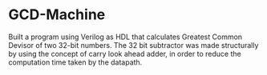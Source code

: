 # GCD-Machine
Built a program using Verilog as HDL that calculates Greatest Common Devisor of two 32-bit numbers. The 32 bit subtractor was made structurally by using the concept of carry look ahead adder, in order to reduce the computation time taken by the datapath. 
